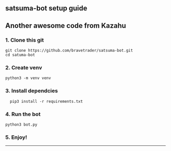 ## satsuma-bot setup guide
Another awesome code from Kazahu
---

### 1. Clone this git

```
git clone https://github.com/bravetrader/satsuma-bot.git
cd satuma-bot
```
### 2. Create venv

 ```
python3 -m venv venv
```
### 3. Install dependcies

```
  pip3 install -r requirements.txt
```
### 4. Run the bot

```
python3 bot.py
```
### 5. Enjoy!

---
